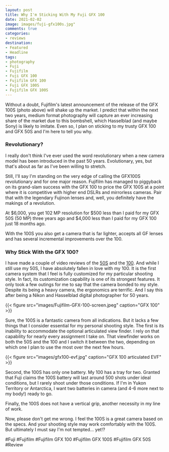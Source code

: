 ```yaml
---
layout: post
title: Why I'm Sticking With My Fuji GFX 100
date: 2021-02-02
image: images/fuji-gfx100s.jpg"
comments: true
categories: 
- reviews
destination: 
- Featured
- Headline
tags:
- photography
- Fuji
- Fujifilm
- Fuji GFX 100
- Fujifilm GFX 100
- Fuji GFX 100S
- Fujifilm GFX 100S
---
```

	
Without a doubt, Fujifilm's latest announcement of the release of the GFX 100S (photo above) will shake up the market. I predict that within the next two years, medium format photography will capture an ever increasing share of the market due to this bombshell, which Hasselblad (and maybe Sony) is likely to imitate. Even so, I plan on sticking to my trusty GFX 100 and GFX 50S and I'm here to tell you why.
	
### Revolutionary?
	
I really don't think I've ever used the word revolutionary when a new camera model has been introduced in the past 50 years. Evolutionary, yes, but that's about as far as I've been willing to stretch. 
	
Still, I'll say I'm standing on the very edge of calling the GFX100S revolutionary and for one major reason. Fujifilm has managed to piggyback on its grand-slam success with the GFX 100 to price the GFX 100S at a point where it is competitive with higher end DSLRs and mirrorless cameras. Pair that with the legendary Fujinon lenses and, well, you definitely have the makings of a revolution. 
	
At $6,000, you get 102 MP resolution for $500 less than I paid for my GFX 50S (50 MP) three years ago and $4,000 less than I paid for my GFX 100 just 18 months ago. 
	
With the 100S you also get a camera that is far lighter, accepts all GF lenses and has several incremental improvements over the 100. 
	
### Why Stick With the GFX 100?
	
I have made a couple of video reviews of the [50S](https://youtu.be/8Q1D0B8bVRU) and the [100](https://youtu.be/8Q1D0B8bVRU). And while I still use my 50S, I have absolutely fallen in love with my 100. It is the first camera system that I feel is fully customized for my particular shooting style. In fact, its customization capability is one of its strongest features. It only took a few outings for me to say that the camera bonded to my style. Despite its being a heavy camera, the ergonomics are terrific. And I say this after being a Nikon and Hasselblad digital photographer for 50 years. 

{{< figure src="images/Fujifilm-GFX-100-screen.jpeg" caption="GFX 100" >}}
	
Sure, the 100S is a fantastic camera from all indications. But it lacks a few things that I consider essential for my personal shooting style. The first is its inability to accommodate the optional articulated view finder. I rely on that capability for nearly every assignment I take on. That viewfinder works on both the 50S and the 100 and I switch it between the two, depending on which one I plan to use the most over the next few hours. 

{{< figure src="images/gfx100-evf.jpg" caption="GFX 100 articulated EVF" >}}
	
Second, the 100S has only one battery. My 100 has a tray for two. Granted that Fuji claims the 100S battery will last around 500 shots under ideal conditions, but I rarely shoot under those conditions. If I'm in Yukon Territory or Antarctica, I want two batteries in camera (and 4-6 more next to my body!) ready to go. 
	
Finally, the 100S does not have a vertical grip, another necessity in my line of work. 
	
Now, please don't get me wrong. I feel the 100S is a great camera based on the specs. And your shooting style may work comfortably with the 100S. But ultimately I must say I'm not tempted... yet!? 	
	
#Fuji
#Fujifilm
#Fujifilm GFX 100
#Fujifilm GFX 100S
#Fujifilm GFX 50S
#Review